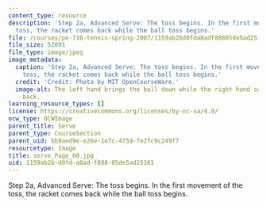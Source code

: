```yaml
---
content_type: resource
description: 'Step 2a, Advanced Serve: The toss begins. In the first movement of the
  toss, the racket comes back while the ball toss begins.'
file: /courses/pe-710-tennis-spring-2007/1159ab2bd0fda8adf88805de5ad25161_serve_Page_08.jpg
file_size: 52091
file_type: image/jpeg
image_metadata:
  caption: 'Step 2a, Advanced Serve: The toss begins. In the first movement of the
    toss, the racket comes back while the ball toss begins.'
  credit: 'Credit: Photo by MIT OpenCourseWare.'
  image-alt: The left hand brings the ball down while the right hand swings the racket
    back.
learning_resource_types: []
license: https://creativecommons.org/licenses/by-nc-sa/4.0/
ocw_type: OCWImage
parent_title: Serve
parent_type: CourseSection
parent_uid: bb9aed9e-e26e-1e7c-4759-fe2fc9c249f7
resourcetype: Image
title: serve_Page_08.jpg
uid: 1159ab2b-d0fd-a8ad-f888-05de5ad25161
---
```

Step 2a, Advanced Serve: The toss begins. In the first movement of the toss, the racket comes back while the ball toss begins.